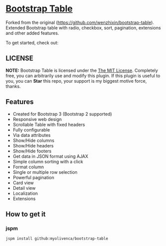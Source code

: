 # [Bootstrap Table](https://github.com/myolivenca/bootstrap-table)


Forked from the original  (https://github.com/wenzhixin/bootstrap-table).
Extended Bootstrap table with radio, checkbox, sort, pagination, extensions and other added features.

To get started, check out:


## LICENSE

**NOTE:** Bootstrap Table is licensed under the [The MIT License](https://github.com/wenzhixin/bootstrap-table/blob/master/LICENSE). Completely free, you can arbitrarily use and modify this plugin. If this plugin is useful to you, you can **Star** this repo, your support is my biggest motive force, thanks.

## Features

* Created for Bootstrap 3 (Bootstrap 2 supported)
* Responsive web design
* Scrollable Table with fixed headers
* Fully configurable
* Via data attributes
* Show/Hide columns
* Show/Hide headers
* Show/Hide footers
* Get data in JSON format using AJAX
* Simple column sorting with a click
* Format column
* Single or multiple row selection
* Powerful pagination
* Card view
* Detail view
* Localization
* Extensions

## How to get it

### jspm

```
jspm install github:myolivenca/bootstrap-table
```
